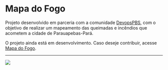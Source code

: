 # Mapa do Fogo

<p>
  Projeto desenvolvido em parceria com a comunidade <a href="https://devopspbs.org/">DevopsPBS</a>, com o objetivo de realizar um mapeamento das queimadas e incêndios que acometem a cidade de Parauapebas-Pará.
</p>
<p>
  O projeto ainda está em desenvolvimento. Caso deseje contribuir, acesse <a href="https://gitlab.com/devopspbs/community/mapa-do-fogo">Mapa do Fogo</a>.
</p>

<hr/>

<img src="./mapadofogo.gif"/>
